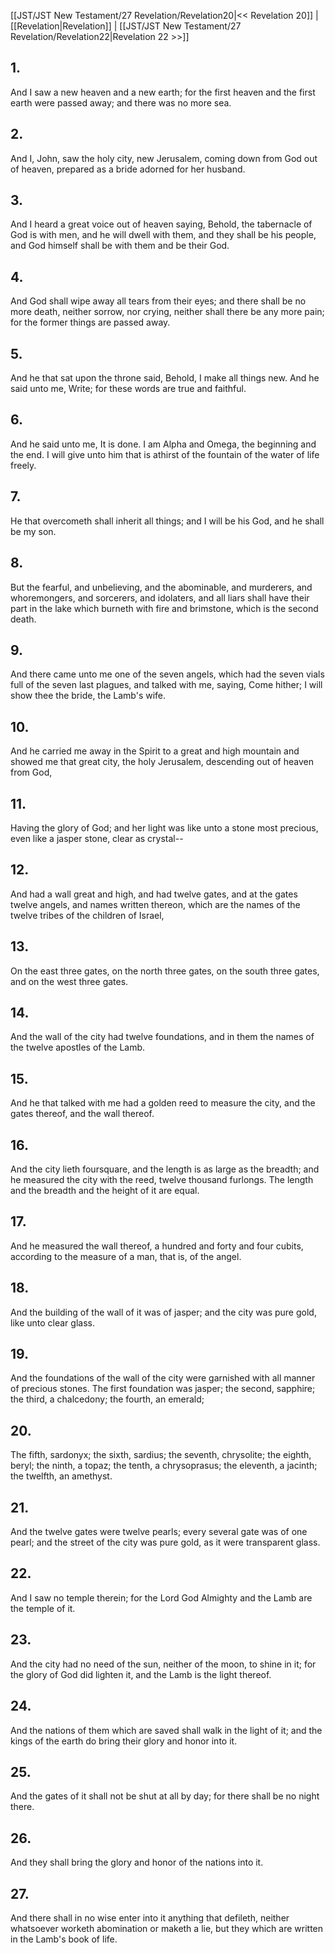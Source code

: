 [[JST/JST New Testament/27 Revelation/Revelation20|<< Revelation 20]] | [[Revelation|Revelation]] | [[JST/JST New Testament/27 Revelation/Revelation22|Revelation 22 >>]]
## 1.
And I saw a new heaven and a new earth; for the first heaven and the first earth were passed away; and there was no more sea.
## 2.
And I, John, saw the holy city, new Jerusalem, coming down from God out of heaven, prepared as a bride adorned for her husband.
## 3.
And I heard a great voice out of heaven saying, Behold, the tabernacle of God is with men, and he will dwell with them, and they shall be his people, and God himself shall be with them and be their God.
## 4.
And God shall wipe away all tears from their eyes; and there shall be no more death, neither sorrow, nor crying, neither shall there be any more pain; for the former things are passed away.
## 5.
And he that sat upon the throne said, Behold, I make all things new. And he said unto me, Write; for these words are true and faithful.
## 6.
And he said unto me, It is done. I am Alpha and Omega, the beginning and the end. I will give unto him that is athirst of the fountain of the water of life freely.
## 7.
He that overcometh shall inherit all things; and I will be his God, and he shall be my son.
## 8.
But the fearful, and unbelieving, and the abominable, and murderers, and whoremongers, and sorcerers, and idolaters, and all liars shall have their part in the lake which burneth with fire and brimstone, which is the second death.
## 9.
And there came unto me one of the seven angels, which had the seven vials full of the seven last plagues, and talked with me, saying, Come hither; I will show thee the bride, the Lamb\'s wife.
## 10.
And he carried me away in the Spirit to a great and high mountain and showed me that great city, the holy Jerusalem, descending out of heaven from God,
## 11.
Having the glory of God; and her light was like unto a stone most precious, even like a jasper stone, clear as crystal\--
## 12.
And had a wall great and high, and had twelve gates, and at the gates twelve angels, and names written thereon, which are the names of the twelve tribes of the children of Israel,
## 13.
On the east three gates, on the north three gates, on the south three gates, and on the west three gates.
## 14.
And the wall of the city had twelve foundations, and in them the names of the twelve apostles of the Lamb.
## 15.
And he that talked with me had a golden reed to measure the city, and the gates thereof, and the wall thereof.
## 16.
And the city lieth foursquare, and the length is as large as the breadth; and he measured the city with the reed, twelve thousand furlongs. The length and the breadth and the height of it are equal.
## 17.
And he measured the wall thereof, a hundred and forty and four cubits, according to the measure of a man, that is, of the angel.
## 18.
And the building of the wall of it was of jasper; and the city was pure gold, like unto clear glass.
## 19.
And the foundations of the wall of the city were garnished with all manner of precious stones. The first foundation was jasper; the second, sapphire; the third, a chalcedony; the fourth, an emerald;
## 20.
The fifth, sardonyx; the sixth, sardius; the seventh, chrysolite; the eighth, beryl; the ninth, a topaz; the tenth, a chrysoprasus; the eleventh, a jacinth; the twelfth, an amethyst.
## 21.
And the twelve gates were twelve pearls; every several gate was of one pearl; and the street of the city was pure gold, as it were transparent glass.
## 22.
And I saw no temple therein; for the Lord God Almighty and the Lamb are the temple of it.
## 23.
And the city had no need of the sun, neither of the moon, to shine in it; for the glory of God did lighten it, and the Lamb is the light thereof.
## 24.
And the nations of them which are saved shall walk in the light of it; and the kings of the earth do bring their glory and honor into it.
## 25.
And the gates of it shall not be shut at all by day; for there shall be no night there.
## 26.
And they shall bring the glory and honor of the nations into it.
## 27.
And there shall in no wise enter into it anything that defileth, neither whatsoever worketh abomination or maketh a lie, but they which are written in the Lamb\'s book of life.

